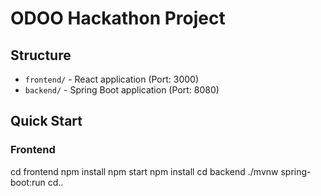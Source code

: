 # ODOO Hackathon Project

## Structure
- `frontend/` - React application (Port: 3000)
- `backend/` - Spring Boot application (Port: 8080)

## Quick Start

### Frontend

cd frontend
npm install
npm start
npm install
cd backend
./mvnw spring-boot:run
cd..
